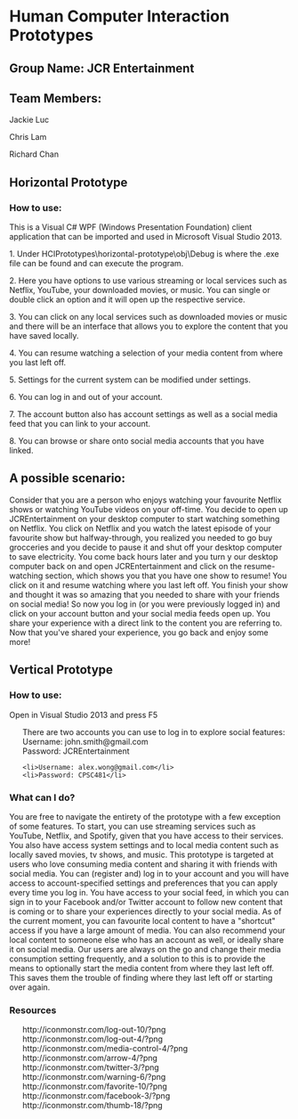 # Human Computer Interaction Prototypes

<h2>Group Name: JCR Entertainment</h2>


<h2>Team Members:</h2>
<p>Jackie Luc</p>
<p>Chris Lam</p>
<p>Richard Chan</p>

<h2>Horizontal Prototype</h2>
<p></p>

<h3>How to use:</h3>
<p>This is a Visual C# WPF (Windows Presentation Foundation) client application that can be imported and used in Microsoft Visual Studio 2013.</p>

<p>
1. Under HCIPrototypes\horizontal-prototype\obj\Debug is where the .exe file can be found and can execute the program. 
</p>
<p>
2. Here you have options to use various streaming or local services such as Netflix, YouTube, your downloaded movies, or music. You can single or double click an option and it will open up the respective service.
</p>
<p>
3. You can click on any local services such as downloaded movies or music and there will be an interface that allows you to explore the content that you have saved locally.
</p>
<p>
4. You can resume watching a selection of your media content from where you last left off.
</p>
<p>
5. Settings for the current system can be modified under settings.
</p>
<p>
6. You can log in and out of your account. 
</p>
<p>
7. The account button also has account settings as well as a social media feed that you can link to your account.
</p>
<p>
8. You can browse or share onto social media accounts that you have linked.
</p>


<h2>A possible scenario:</h2>
<p>Consider that you are a person who enjoys watching your favourite Netflix shows or watching YouTube videos on your off-time. You decide to open up JCREntertainment on your desktop computer to start watching something on Netflix. You click on Netflix and you watch the latest episode of your favourite show but halfway-through, you realized you needed to go buy grocceries and you decide to pause it and shut off your desktop computer to save electricity. You come back hours later and you turn y our desktop computer back on and open JCREntertainment and click on the resume-watching section, which shows you that you have one show to resume! You click on it and resume watching where you last left off. You finish your show and thought it was so amazing that you needed to share with your friends on social media! So now you log in (or you were previously logged in) and click on your account button and your social media feeds open up. You share your experience with a direct link to the content you are referring to. Now that you've shared your experience, you go back and enjoy some more!</p>



<h2>Vertical Prototype</h2>
<p></p>

<h3>How to use:</h3>
<p>Open in Visual Studio 2013 and press F5</p>
<ul style="list-style-type:none">There are two accounts you can use to log in to explore social features:
	<li>Username: john.smith@gmail.com</li>
	<li>Password: JCREntertainment</li>

	<li>Username: alex.wong@gmail.com</li>
	<li>Password: CPSC481</li>
</ul>

<p></p>
<h3>What can I do?</h3>
<p>You are free to navigate the entirety of the prototype with a few exception of some features. To start, you can use streaming services such as YouTube, Netflix, and Spotify, given that you have access to their services. You also have access system settings and to local media content such as locally saved movies, tv shows, and music. This prototype is targeted at users who love consuming media content and sharing it with friends with social media. You can (register and) log in to your account and you will have access to account-specified settings and preferences that you can apply every time you log in. You have access to your social feed, in which you can sign in to your Facebook and/or Twitter account to follow new content that is coming or to share your experiences directly to your social media. As of the current moment, you can favourite local content to have a "shortcut" access if you have a large amount of media. You can also recommend your local content to someone else who has an account as well, or ideally share it on social media. Our users are always on the go and change their media consumption setting frequently, and a solution to this is to provide the means to optionally start the media content from where they last left off. This saves them the trouble of finding where they last left off or starting over again.</p>

<h3>Resources</h3>
<ul style="list-style-type:none">
	<li>http://iconmonstr.com/log-out-10/?png</li>
	<li>http://iconmonstr.com/log-out-4/?png</li>
	<li>http://iconmonstr.com/media-control-4/?png</li>
	<li>http://iconmonstr.com/arrow-4/?png</li>
	<li>http://iconmonstr.com/twitter-3/?png</li>
	<li>http://iconmonstr.com/warning-6/?png</li>
	<li>http://iconmonstr.com/favorite-10/?png</li>
	<li>http://iconmonstr.com/facebook-3/?png</li>
	<li>http://iconmonstr.com/thumb-18/?png</li>
</ul> 

